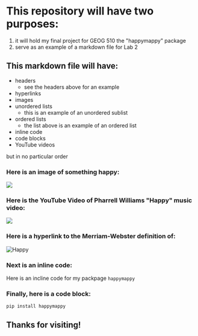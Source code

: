 # This repository will have two purposes:
1. it will hold my final project for GEOG 510 the "happymappy" package
2. serve as an example of a markdown file for Lab 2

## This markdown file will have:
- headers
    - see the headers above for an example
- hyperlinks
- images
- unordered lists
    - this is an example of an unordered sublist
- ordered lists
    - the list above is an example of an ordered list
- inline code
- code blocks
- YouTube videos

but in no particular order


### Here is an image of something happy:
![](https://upload.wikimedia.org/wikipedia/commons/3/38/Adorable-animal-cat-20787.jpg)

### Here is the YouTube Video of Pharrell Williams "Happy" music video:
![](https://www.youtube.com/watch?v=ZbZSe6N_BXs)


### Here is a hyperlink to the Merriam-Webster definition of:
 ![Happy](https://www.youtube.com/watch?v=y6Sxv-sUYtM)

### Next is an inline code:
Here is an incline code for my packpage `happymappy`


### Finally, here is a code block:
```
pip install happymappy
```

## Thanks for visiting! 